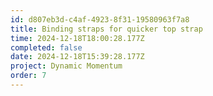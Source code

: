```yaml
---
id: d807eb3d-c4af-4923-8f31-19580963f7a8
title: Binding straps for quicker top strap
time: 2024-12-18T18:00:28.177Z
completed: false
date: 2024-12-18T15:39:28.177Z
project: Dynamic Momentum
order: 7
---
```




